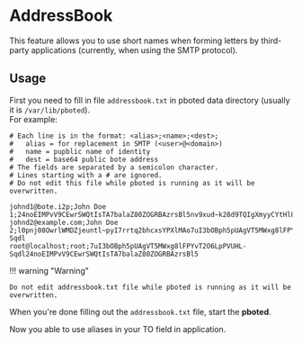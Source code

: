 # AddressBook

This feature allows you to use short names when forming letters by third-party applications (currently, when using the SMTP protocol).

## Usage

First you need to fill in file `addressbook.txt` in pboted data directory (usually it is `/var/lib/pboted`).   
For example:

```
# Each line is in the format: <alias>;<name>;<dest>;
#   alias = for replacement in SMTP (<user>@<domain>)
#   name = pupblic name of identity
#   dest = base64 public bote address
# The fields are separated by a semicolon character.
# Lines starting with a # are ignored.
# Do not edit this file while pboted is running as it will be overwritten.

johnd1@bote.i2p;John Doe 1;24noEIMPvV9CEwrSWQtIsTA7balaZ80ZOGRBAzrsBl5nv9xud~k28d9TQIgXmyyCYtHl8PJASAFDeefSc6EJ81
johnd2@example.com;John Doe 2;l0pnj08OwrlWMDZjeuntl~pyI7rrtq2bhcxsYPXlMAo7uI3bOBph5pUAgVT5MWxg8lFPYvT2O6LpPVUHL-Sqdl
root@localhost;root;7uI3bOBph5pUAgVT5MWxg8lFPYvT2O6LpPVUHL-Sqdl24noEIMPvV9CEwrSWQtIsTA7balaZ80ZOGRBAzrsBl5

```

!!! warning "Warning"

    Do not edit addressbook.txt file while pboted is running as it will be overwritten.

When you're done filling out the `addressbook.txt` file, start the **pboted**.   

Now you able to use aliases in your TO field in application.   
